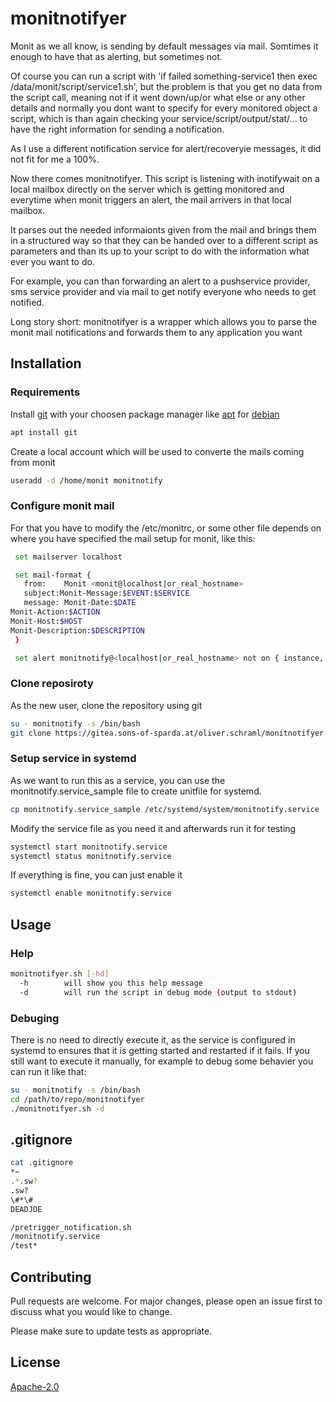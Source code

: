 # monitnotifyer

Monit as we all know, is sending by default messages via mail. Somtimes it enough to have that as alerting, but sometimes not.

Of course you can run a script with 'if failed something-service1 then exec /data/monit/script/service1.sh', but the problem is that you get no data from the script call, meaning not if it went down/up/or what else or any other details and normally you dont want to specify for every monitored object a script, which is than again checking your service/script/output/stat/... to have the right information for sending a notification.

As I use a different notification service for alert/recoveryie messages, it did not fit for me a 100%.

Now there comes monitnotifyer. This script is listening with inotifywait on a local mailbox directly on the server which is getting monitored and everytime when monit triggers an alert, the mail arrivers in that local mailbox.

It parses out the needed informaionts given from the mail and brings them in a structured way so that they can be handed over to a different script as parameters and than its up to your script to do with the information what ever you want to do.

For example, you can than forwarding an alert to a pushservice provider, sms service provider and via mail to get notify everyone who needs to get notified.

Long story short:
monitnotifyer is a wrapper which allows you to parse the monit mail notifications and forwards them to any application you want

## Installation

### Requirements
Install [git](https://git-scm.com/) with your choosen package manager like [apt](https://wiki.debian.org/Apt) for [debian](https://www.debian.org/)
```bash
apt install git
```
Create a local account which will be used to converte the mails coming from monit
```bash
useradd -d /home/monit monitnotify
```

### Configure monit mail
For that you have to modify the /etc/monitrc, or some other file depends on where you have specified the mail setup for monit, like this:
```bash
 set mailserver localhost

 set mail-format {
   from:    Monit <monit@localhost|or_real_hostname>
   subject:Monit-Message:$EVENT:$SERVICE
   message: Monit-Date:$DATE
Monit-Action:$ACTION
Monit-Host:$HOST
Monit-Description:$DESCRIPTION
 }

 set alert monitnotify@<localhost|or_real_hostname> not on { instance, action }
```

### Clone reposiroty
As the new user, clone the repository using git
```bash
su - monitnotify -s /bin/bash
git clone https://gitea.sons-of-sparda.at/oliver.schraml/monitnotifyer.git
```

### Setup service in systemd
As we want to run this as a service, you can use the monitnotify.service_sample file to create unitfile for systemd.
```bash
cp monitnotify.service_sample /etc/systemd/system/monitnotify.service
```
Modify the service file as you need it and afterwards run it for testing
```bash
systemctl start monitnotify.service
systemctl status monitnotify.service
```
If everything is fine, you can just enable it
```bash
systemctl enable monitnotify.service
```


## Usage

### Help
```bash
monitnotifyer.sh [-hd]
  -h        will show you this help message
  -d        will run the script in debug mode (output to stdout)
```

### Debuging
There is no need to directly execute it, as the service is configured in systemd to ensures that it is getting started and restarted if it fails.
If you still want to execute it manually, for example to debug some behavier you can run it like that:
```bash
su - monitnotify -s /bin/bash
cd /path/to/repo/monitnotifyer
./monitnotifyer.sh -d
```

## .gitignore
```bash
cat .gitignore
*~
.*.sw?
.sw?
\#*\#
DEADJOE

/pretrigger_notification.sh
/monitnotify.service
/test*
```


## Contributing
Pull requests are welcome. For major changes, please open an issue first to discuss what you would like to change.

Please make sure to update tests as appropriate.


## License
[Apache-2.0](https://www.apache.org/licenses/LICENSE-2.0)
